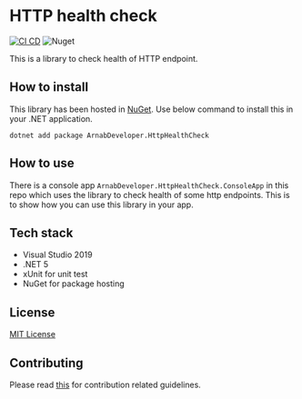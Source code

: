 # HTTP health check

[![CI CD](https://github.com/Arnab-Developer/ArnabDeveloper.HttpHealthCheck/actions/workflows/ci-cd.yml/badge.svg)](https://github.com/Arnab-Developer/ArnabDeveloper.HttpHealthCheck/actions/workflows/ci-cd.yml)
![Nuget](https://img.shields.io/nuget/v/ArnabDeveloper.HttpHealthCheck)

This is a library to check health of HTTP endpoint.

## How to install

This library has been hosted in 
[NuGet](https://www.nuget.org/packages/ArnabDeveloper.HttpHealthCheck/). 
Use below command to install this in your .NET application.

```
dotnet add package ArnabDeveloper.HttpHealthCheck
```

## How to use

There is a console app `ArnabDeveloper.HttpHealthCheck.ConsoleApp` in this repo 
which uses the library to check health of some http endpoints. This is to show 
how you can use this library in your app.

## Tech stack

- Visual Studio 2019
- .NET 5
- xUnit for unit test
- NuGet for package hosting

## License

[MIT License](https://github.com/Arnab-Developer/ArnabDeveloper.HttpHealthCheck/blob/main/LICENSE)

## Contributing

Please read [this](https://github.com/Arnab-Developer/ArnabDeveloper.HttpHealthCheck/blob/main/CONTRIBUTING.md) 
for contribution related guidelines.
